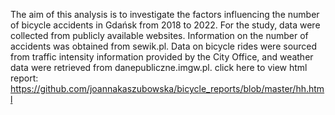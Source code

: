 The aim of this analysis is to investigate the factors influencing the number of bicycle accidents in Gdańsk from 2018 to 2022. For the study, data were collected from publicly available websites. Information on the number of accidents was obtained from sewik.pl. Data on bicycle rides were sourced from traffic intensity information provided by the City Office, and weather data were retrieved from danepubliczne.imgw.pl.
click here to view html report: https://github.com/joannakaszubowska/bicycle_reports/blob/master/hh.html
